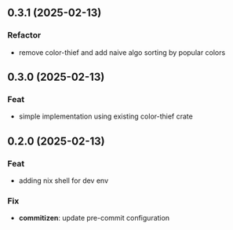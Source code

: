## 0.3.1 (2025-02-13)

### Refactor

- remove color-thief and add naive algo sorting by popular colors

## 0.3.0 (2025-02-13)

### Feat

- simple implementation using existing color-thief crate

## 0.2.0 (2025-02-13)

### Feat

- adding nix shell for dev env

### Fix

- **commitizen**: update pre-commit configuration
